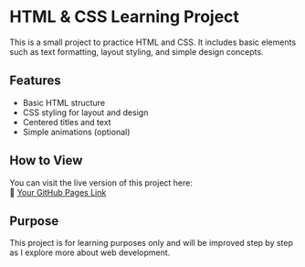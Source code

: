 # HTML & CSS Learning Project  

This is a small project to practice HTML and CSS. It includes basic elements such as text formatting, layout styling, and simple design concepts.  

## Features  
- Basic HTML structure  
- CSS styling for layout and design  
- Centered titles and text  
- Simple animations (optional)  

## How to View  
You can visit the live version of this project here:  
🔗 [Your GitHub Pages Link](https://yourusername.github.io/repository-name/)  

## Purpose  
This project is for learning purposes only and will be improved step by step as I explore more about web development.   
